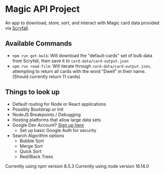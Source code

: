 # Magic API Project
An app to download, store, sort, and interact with Magic card data provided via [Scryfall](https://scryfall.com/docs/api).

## Available Commands
- `npm run get-bulk`: Will download the "default-cards" set of bulk data from Scryfall, then save it to `card-data/card-output.json`
- `npm run read-file`: Will iterate through `card-data/card-output.json`, attempting to return all cards with the word "Dwell" in their name. (Should currently return 11 cards)

## Things to look up
- Default routing for Node or React applications
- Possibly Bootstrap or Init
- NodeJS Breakpoints / Debugging
- Hosting platforms that allow large data sets
- Google Dev Account? [Sign up here](https://developers.google.com/)
  - Set up basic Google Auth for security
- Search Algorithm options
  - Bubble Sort
  - Merge Sort
  - Quick Sort
  - Red/Black Trees

Currently using npm version 8.5.3
Currently using node version 16.14.0